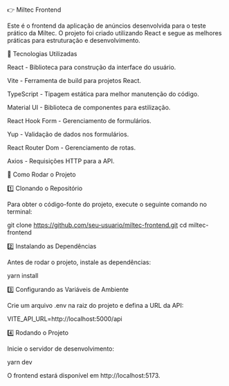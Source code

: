 
👉 Miltec Frontend

Este é o frontend da aplicação de anúncios desenvolvida para o teste prático da Miltec. O projeto foi criado utilizando React e segue as melhores práticas para estruturação e desenvolvimento.

📌 Tecnologias Utilizadas

React - Biblioteca para construção da interface do usuário.

Vite - Ferramenta de build para projetos React.

TypeScript - Tipagem estática para melhor manutenção do código.

Material UI - Biblioteca de componentes para estilização.

React Hook Form - Gerenciamento de formulários.

Yup - Validação de dados nos formulários.

React Router Dom - Gerenciamento de rotas.

Axios - Requisições HTTP para a API.

🚀 Como Rodar o Projeto

1️⃣ Clonando o Repositório

Para obter o código-fonte do projeto, execute o seguinte comando no terminal:

git clone https://github.com/seu-usuario/miltec-frontend.git
cd miltec-frontend

2️⃣ Instalando as Dependências

Antes de rodar o projeto, instale as dependências:

yarn install

3️⃣ Configurando as Variáveis de Ambiente

Crie um arquivo .env na raiz do projeto e defina a URL da API:

VITE_API_URL=http://localhost:5000/api

4️⃣ Rodando o Projeto

Inicie o servidor de desenvolvimento:

yarn dev

O frontend estará disponível em http://localhost:5173.


